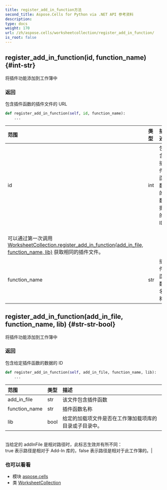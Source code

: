 ```yaml
---
title: register_add_in_function方法
second_title: Aspose.Cells for Python via .NET API 参考资料
description:
type: docs
weight: 170
url: /zh/aspose.cells/worksheetcollection/register_add_in_function/
is_root: false
---
```

##  register_add_in_function(id, function_name) {#int-str}
将插件功能添加到工作簿中


### 返回

包含插件函数的插件文件的 URL


```python
def register_add_in_function(self, id, function_name):
    ...
```


|范围|类型|描述|
| :- | :- | :- |
| id | int |包含插件函数的数据的 ID，<br/>可以通过第一次调用 [WorksheetCollection.register_add_in_function(add_in_file, function_name, lib)](/cells/python-net/zh/aspose.cells/worksheetcollection/register_add_in_function) 获取相同的插件文件。|
| function_name | str |插件函数名称|


##  register_add_in_function(add_in_file, function_name, lib) {#str-str-bool}
将插件功能添加到工作簿中


### 返回

包含给定插件函数的数据的 ID


```python
def register_add_in_function(self, add_in_file, function_name, lib):
    ...
```


|范围|类型|描述|
| :- | :- | :- |
| add_in_file | str |该文件包含插件函数|
| function_name | str |插件函数名称|
| lib | bool |给定的加载项文件是否在工作簿加载项库的目录或子目录中。<br/>当给定的 addInFile 是相对路径时，此标志生效并有所不同：<br/> true 表示路径是相对于 Add-In 库的，false 表示路径是相对于此工作簿的。|



### 也可以看看
* 模块 [aspose.cells](../../)
* 类 [WorksheetCollection](/cells/python-net/zh/aspose.cells/worksheetcollection)
